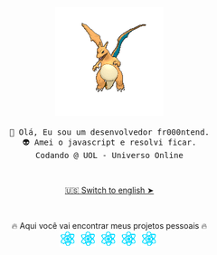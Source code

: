 <p align="center" style="text-align: center;">
  <img src="./assets/4hsh.gif" alt="Charizard voando">
   <br><br>
  <samp>
    👋 Olá, Eu sou um desenvolvedor fr000ntend.<br>
    👽 Amei o javascript e resolvi ficar.<br>
    Codando @ UOL - Universo Online
  </samp>
</p>
<br>
<p align="center" style="text-align: center;">
  <a href="./README.md">🇺🇸 Switch to english ➤</a>
</p>
<br>
<p align="center" style="text-align: center;">
  🔥 Aqui você vai encontrar meus projetos pessoais 🔥<br>
  <img src="./assets/react_logo.gif" alt="ReactJS logo">&nbsp;
  <img src="./assets/react_logo.gif" alt="ReactJS logo">&nbsp;
  <img src="./assets/react_logo.gif" alt="ReactJS logo">&nbsp;
  <img src="./assets/react_logo.gif" alt="ReactJS logo">&nbsp;
  <img src="./assets/react_logo.gif" alt="ReactJS logo">&nbsp;
</p>
